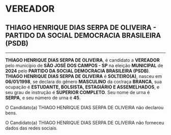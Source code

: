 # VEREADOR
## THIAGO HENRIQUE DIAS SERPA DE OLIVEIRA - PARTIDO DA SOCIAL DEMOCRACIA BRASILEIRA (PSDB)
---
**THIAGO HENRIQUE DIAS SERPA DE OLIVEIRA**, é candidato a **VEREADOR** pelo município de **SÃO JOSÉ DOS CAMPOS - SP** na eleição **MUNICIPAL** de **2024** pelo **PARTIDO DA SOCIAL DEMOCRACIA BRASILEIRA (PSDB)**.
**THIAGO HENRIQUE DIAS SERPA DE OLIVEIRA** é **SOLTEIRO(A)**, nasceu em **06/01/1998**, se declara do gênero **MASCULINO** da cor/raça **BRANCA**, sua ocupação é **ESTUDANTE, BOLSISTA, ESTAGIÁRIO E ASSEMELHADOS**, e seu grau de instrução é **SUPERIOR COMPLETO**.
Seu nome de urna é **SERPA**, e seu número de urna é **45**.

O Candidato(a) THIAGO HENRIQUE DIAS SERPA DE OLIVEIRA não declarou bens.


O Candidato(a) THIAGO HENRIQUE DIAS SERPA DE OLIVEIRA não forneceu dados das redes sociais.